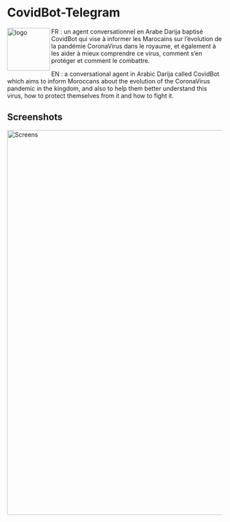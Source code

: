 # CovidBot-Telegram

<img align="left" src="https://user-images.githubusercontent.com/30802364/81627488-cfbca380-93ed-11ea-9863-309929536fc9.jpg" alt="logo" width="100"/>


FR : un agent conversationnel en Arabe Darija baptisé CovidBot qui vise à informer les Marocains sur l’évolution de la pandémie CoronaVirus dans le royaume, et également à les aider à mieux comprendre ce virus, comment s’en protéger et comment le combattre.


EN : a conversational agent in Arabic Darija called CovidBot which aims to inform Moroccans about the evolution of the CoronaVirus pandemic in the kingdom, and also to help them better understand this virus, how to protect themselves from it and how to fight it.






## Screenshots
<img src="https://user-images.githubusercontent.com/30802364/81627456-bb78a680-93ed-11ea-96e6-183a73fd13bd.png" alt="Screens" width="900"/>

